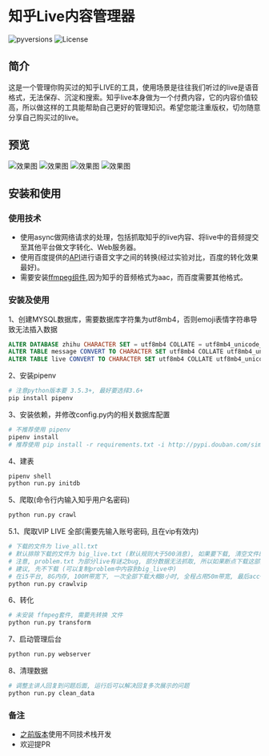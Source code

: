 # 知乎Live内容管理器

![pyversions](https://img.shields.io/badge/python%20-3.6%2B-blue.svg)
![License](https://img.shields.io/cocoapods/l/AFNetworking.svg)

## 简介
这是一个管理你购买过的知乎LIVE的工具，使用场景是往往我们听过的live是语音格式，无法保存、沉淀和搜索。知乎live本身做为一个付费内容，它的内容价值较高，所以做这样的工具能帮助自己更好的管理知识。希望您能注重版权，切勿随意分享自己购买过的live。

## 预览
![效果图](ScreenShot/1.png)
![效果图](ScreenShot/2.png)
![效果图](ScreenShot/3.png)
![效果图](ScreenShot/4.png)


## 安装和使用

### 使用技术
* 使用async做网络请求的处理，包括抓取知乎的live内容、将live中的音频提交至其他平台做文字转化、Web服务器。
* 使用百度提供的[API](http://yuyin.baidu.com/)进行语音文字之间的转换(经过实验对比，百度的转化效果最好)。
* 需要安装[ffmpeg组件](https://www.ffmpeg.org/),因为知乎的音频格式为aac，而百度需要其他格式。

### 安装及使用
1、创建MYSQL数据库，需要数据库字符集为utf8mb4，否则emoji表情字符串导致无法插入数据
```sql
ALTER DATABASE zhihu CHARACTER SET = utf8mb4 COLLATE = utf8mb4_unicode_ci;
ALTER TABLE message CONVERT TO CHARACTER SET utf8mb4 COLLATE utf8mb4_unicode_ci;
ALTER TABLE live CONVERT TO CHARACTER SET utf8mb4 COLLATE utf8mb4_unicode_ci;
```
2、安装pipenv
```bash
# 注意python版本要 3.5.3+, 最好要选择3.6+
pip install pipenv
```
3、安装依赖，并修改config.py内的相关数据库配置
```bash
# 不推荐使用 pipenv
pipenv install
# 推荐使用 pip install -r requirements.txt -i http://pypi.douban.com/simple/
```
4、建表
```bash
pipenv shell
python run.py initdb
```
5、爬取(命令行内输入知乎用户名密码)
```bash
python run.py crawl
```
5.1、爬取VIP LIVE 全部(需要先输入账号密码, 且在vip有效内)
```bash
# 下载的文件为 live_all.txt
# 默认排除下载的文件为 big_live.txt (默认规则大于500消息), 如果要下载, 清空文件即可(不是删除)
# 注意, problem.txt 为部分live有谜之bug, 部分数据无法抓取, 所以如果断点下载这部分会出错
# 建议, 先不下载 (可以复制problem中内容到big_live中)
# 在i5平台, 8G内存, 100M带宽下, 一次全部下载大概8小时, 全程占用50m带宽, 最后acc+img 文件80G左右
python run.py crawlvip
```
6、转化
```bash
# 未安装 ffmpeg套件, 需要先转换 文件
python run.py transform
```
7、启动管理后台
```bash
python run.py webserver
```
8、清理数据
```bash
# 调整主讲人回复到问题后面, 运行后可以解决回复多次展示的问题
python run.py clean_data
```
### 备注
* [之前版本](https://github.com/hjlarry/zhihulive/tree/second_version)使用不同技术栈开发
* 欢迎提PR
